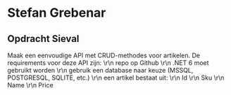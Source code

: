 # Stefan Grebenar
## Opdracht Sieval

Maak een eenvoudige API met CRUD-methodes voor artikelen. De requirements voor deze API zijn:
\r\n
repo op Github
\r\n
.NET 6 moet gebruikt worden
\r\n
gebruik een database naar keuze (MSSQL, POSTGRESQL, SQLITE, etc.)
\r\n
een artikel bestaat uit:
\r\n
Id
\r\n
Sku
\r\n
Name
\r\n
Price
